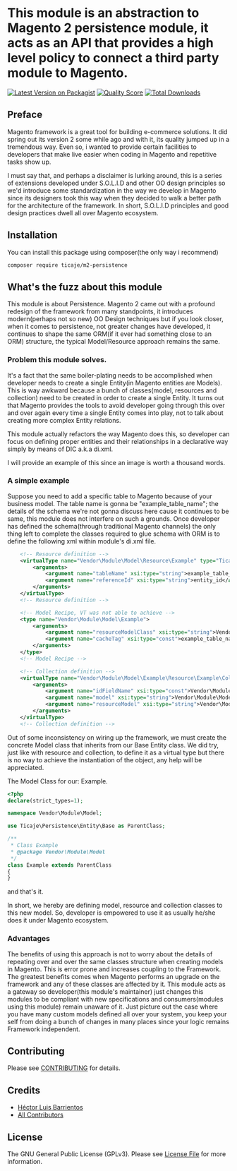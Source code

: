 # This module is an abstraction to Magento 2 persistence module, it acts as an API that provides a high level policy to connect a third party module to Magento.

[![Latest Version on Packagist](https://img.shields.io/packagist/v/ticaje/m2-persistence.svg?style=flat-square)](https://packagist.org/packages/ticaje/m2-persistence)
[![Quality Score](https://img.shields.io/scrutinizer/g/M-Contributions/Persistency.svg?style=flat-square)](https://scrutinizer-ci.com/g/M-Contributions/Persistency)
[![Total Downloads](https://img.shields.io/packagist/dt/ticaje/m2-persistence.svg?style=flat-square)](https://packagist.org/packages/ticaje/m2-persistence)

## Preface

Magento framework is a great tool for building e-commerce solutions. It did spring out its version 2 some while ago and with it, its quality
jumped up in a tremendous way. Even so, i wanted to provide certain facilities to developers that make live easier when coding in Magento and
repetitive tasks show up.

I must say that, and perhaps a disclaimer is lurking around, this is a series of extensions developed under S.O.L.I.D and other OO design principles
so we'd introduce some standardization in the way we develop in Magento since its designers took this way when they decided to walk a better path for the
architecture of the framework. In short, S.O.L.I.D principles and good design practices dwell all over Magento ecosystem.

## Installation


You can install this package using composer(the only way i recommend)

```bash
composer require ticaje/m2-persistence
```

## What's the fuzz about this module

This module is about Persistence.
Magento 2 came out with a profound redesign of the framework from many standpoints, it introduces modern(perhaps not so new) OO Design techniques
but if you look closer, when it comes to persistence, not greater changes have developed, it continues to shape the same ORM(if it ever had something close to an ORM)
structure, the typical Model/Resource approach remains the same.

### Problem this module solves.

It's a fact that the same boiler-plating needs to be accomplished when developer needs to create a single Entity(in Magento entities are Models).
This is way awkward because a bunch of classes(model, resources and collection) need to be created in order to create a single Entity.
It turns out that Magento provides the tools to avoid developer going through this over and over again every time a single Entity comes into play, not to talk
about creating more complex Entity relations.

This module actually refactors the way Magento does this, so developer can focus on defining proper entities and their relationships in a declarative way
simply by means of DIC a.k.a di.xml.

I will provide an example of this since an image is worth a thousand words.

### A simple example

Suppose you need to add a specific table to Magento because of your business model.
The table name is gonna be "example_table_name"; the details of the schema we're not gonna discuss here cause it continues to be same, this module does not interfere
on such a grounds.
Once developer has defined the schema(through traditional Magento channels) the only thing left to complete the classes required to glue schema with ORM is to define
the following xml within module's di.xml file.

```xml
    <!-- Resource definition -->
    <virtualType name="Vendor\Module\Model\Resource\Example" type="Ticaje\Persistence\Entity\Resource\Base">
        <arguments>
            <argument name="tableName" xsi:type="string">example_table_name</argument>
            <argument name="referenceId" xsi:type="string">entity_id</argument>
        </arguments>
    </virtualType>
    <!-- Resource definition -->

    <!-- Model Recipe, VT was not able to achieve -->
    <type name="Vendor\Module\Model\Example">
        <arguments>
            <argument name="resourceModelClass" xsi:type="string">Vendor\Module\Model\Resource\Example</argument>
            <argument name="cacheTag" xsi:type="const">example_table_name</argument>
        </arguments>
    </type>
    <!-- Model Recipe -->

    <!-- Collection definition -->
    <virtualType name="Vendor\Module\Model\Example\Resource\Example\Collection" type="Ticaje\Persistence\Entity\Resource\Collection\Base">
        <arguments>
            <argument name="idFieldName" xsi:type="const">Vendor\Module\Model\ExampleInterface::KEY_ID</argument>
            <argument name="model" xsi:type="string">Vendor\Module\Model\Example</argument>
            <argument name="resourceModel" xsi:type="string">Vendor\Module\Model\Example\Resource</argument>
        </arguments>
    </virtualType>
    <!-- Collection definition -->
```

Out of some inconsistency on wiring up the framework, we must create the concrete Model class that inherits from our Base Entity class.
We did try, just like with resource and collection, to define it as a virtual type but there is no way to achieve the instantiation
of the object, any help will be appreciated.

The Model Class for our: Example.

```php
<?php
declare(strict_types=1);

namespace Vendor\Module\Model;

use Ticaje\Persistence\Entity\Base as ParentClass;

/**
 * Class Example
 * @package Vendor\Module\Model
 */
class Example extends ParentClass
{
}
```
and that's it.

In short, we hereby are defining model, resource and collection classes to this new model.
So, developer is empowered to use it as usually he/she does it under Magento ecosystem.

### Advantages

The benefits of using this approach is not to worry about the details of repeating over and over the same classes structure
when creating models in Magento. This is error prone and increases coupling to the Framework.
The greatest benefits comes when Magento performs an upgrade on the framework and any of these classes are affected by it.
This module acts as a gateway so developer(this module's maintainer) just changes this modules to be compliant with new specifications
and consumers(modules using this module) remain unaware of it. Just picture out the case where you have many custom models defined
all over your system, you keep your self from doing a bunch of changes in many places since your logic remains Framework independent. 

## Contributing

Please see [CONTRIBUTING](CONTRIBUTING.md) for details.

## Credits

- [Héctor Luis Barrientos](https://github.com/ticaje)
- [All Contributors](../../contributors)

## License

The GNU General Public License (GPLv3). Please see [License File](LICENSE.md) for more information.
